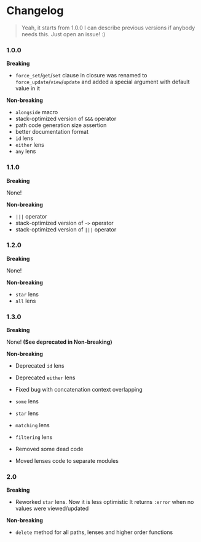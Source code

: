 # Changelog

> Yeah, it starts from 1.0.0
> I can describe previous versions if anybody needs this. Just open an issue! :)

### 1.0.0

**Breaking**

* `force_set`/`get`/`set` clause in closure was renamed to `force_update`/`view`/`update`
and added a special argument with default value in it

**Non-breaking**

* `alongside` macro
* stack-optimized version of `&&&` operator
* path code generation size assertion
* better documentation format
* `id` lens
* `either` lens
* `any` lens

### 1.1.0

**Breaking**

None!

**Non-breaking**

* `|||` operator
* stack-optimized version of `~>` operator
* stack-optimized version of `|||` operator

### 1.2.0

**Breaking**

None!

**Non-breaking**

* `star` lens
* `all` lens

### 1.3.0

**Breaking**

None! __(See deprecated in Non-breaking)__

**Non-breaking**

* Deprecated `id` lens
* Deprecated `either` lens

* Fixed bug with concatenation context overlapping
* `some` lens
* `star` lens
* `matching` lens
* `filtering` lens
* Removed some dead code
* Moved lenses code to separate modules

### 2.0

**Breaking**

* Reworked `star` lens. Now it is less optimistic
It returns `:error` when no values were viewed/updated

**Non-breaking**

* `delete` method for all paths, lenses and higher order functions
